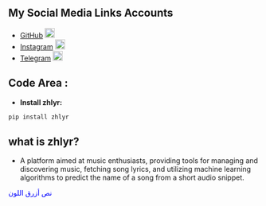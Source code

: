 
## My Social Media Links Accounts
- [GitHub](https://github.com/) [<img src="https://cdn-icons-png.flaticon.com/512/25/25231.png" alt="GitHub" width="20" height="20">](https://github.com/)
- [Instagram](https://www.instagram.com/) [<img src="https://cdn-icons-png.flaticon.com/512/2111/2111463.png" alt="Instagram" width="20" height="20">](https://www.instagram.com/)
- [Telegram](https://web.telegram.org/) [<img src="https://cdn-icons-png.flaticon.com/512/2111/2111646.png" alt="Telegram" width="20" height="20">](https://web.telegram.org/)


## Code Area :
- **Install zhlyr:**
```bash
pip install zhlyr
```

## what is zhlyr?
  - A platform aimed at music enthusiasts, providing tools for managing and discovering music, fetching song lyrics, and utilizing machine learning algorithms to predict the name of a song from a short audio snippet.













<span style="color: blue;">نص أزرق اللون</span>
